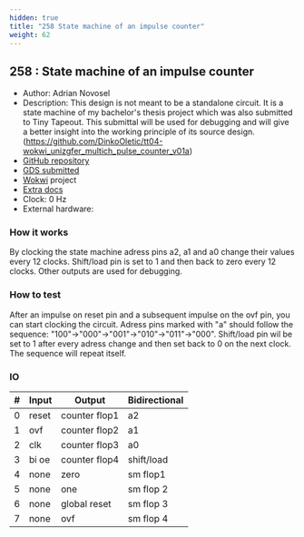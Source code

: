```yaml
---
hidden: true
title: "258 State machine of an impulse counter"
weight: 62
---
```


## 258 : State machine of an impulse counter

* Author: Adrian Novosel
* Description: This design is not meant to be a standalone circuit. It is a state machine of my bachelor's thesis project which was also submitted to Tiny Tapeout. This submittal will be used for debugging and will give a better insight into the working principle of its source design. (https://github.com/DinkoOletic/tt04-wokwi_unizgfer_multich_pulse_counter_v01a)
* [GitHub repository](https://github.com/adriannovosel/tt04-state-machine)
* [GDS submitted](https://github.com/adriannovosel/tt04-state-machine/actions/runs/6086760324)
* [Wokwi](https://wokwi.com/projects/374969806854695937) project
* [Extra docs]()
* Clock: 0 Hz
* External hardware: 



### How it works

By clocking the state machine adress pins a2, a1 and a0 change their values every 12 clocks. Shift/load pin is set to 1 and then back to zero every 12 clocks. Other outputs are used for debugging.


### How to test

After an impulse on reset pin and a subsequent impulse on the ovf pin, you can start clocking the circuit. Adress pins marked with "a" should follow the sequence: "100"->"000"->"001"->"010"->"011"->"000". Shift/load pin wil be set to 1 after every adress change and then set back to 0 on the next clock. The sequence will repeat itself.


### IO

| # | Input        | Output       | Bidirectional      |
|---|--------------|--------------| -------------------|
| 0 | reset  | counter flop1 | a2 |
| 1 | ovf  | counter flop2 | a1 |
| 2 | clk  | counter flop3 | a0 |
| 3 | bi oe  | counter flop4 | shift/load |
| 4 | none  | zero | sm flop1 |
| 5 | none  | one | sm flop 2 |
| 6 | none  | global reset | sm flop 3 |
| 7 | none  | ovf | sm flop 4 |
